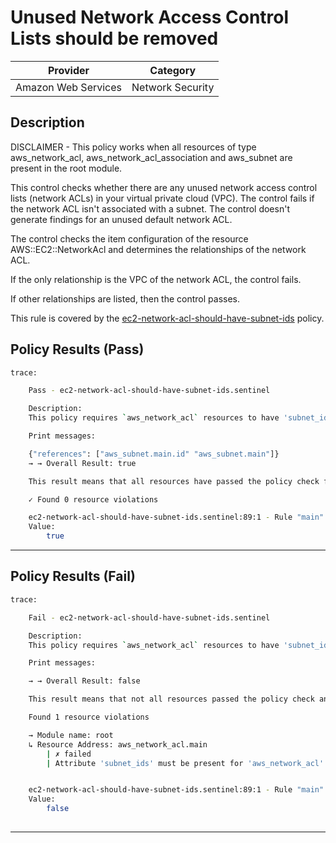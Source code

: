 # Unused Network Access Control Lists should be removed

| Provider            |     Category     |
|---------------------| ---------------- |
| Amazon Web Services | Network Security |

## Description

DISCLAIMER - This policy works when all resources of type aws_network_acl, aws_network_acl_association and aws_subnet are present in the root module.

This control checks whether there are any unused network access control lists (network ACLs) in your virtual private cloud (VPC). The control fails if the network ACL isn't associated with a subnet. The control doesn't generate findings for an unused default network ACL.

The control checks the item configuration of the resource AWS::EC2::NetworkAcl and determines the relationships of the network ACL.

If the only relationship is the VPC of the network ACL, the control fails.

If other relationships are listed, then the control passes.

This rule is covered by the [ec2-network-acl-should-have-subnet-ids](../../policies/ec2-network-acl-should-have-subnet-ids.sentinel) policy.

## Policy Results (Pass)
```bash
trace:

    Pass - ec2-network-acl-should-have-subnet-ids.sentinel

    Description:
    This policy requires `aws_network_acl` resources to have 'subnet_ids' present.

    Print messages:

    {"references": ["aws_subnet.main.id" "aws_subnet.main"]}
    → → Overall Result: true

    This result means that all resources have passed the policy check for the policy ec2-network-acl-should-have-subnet-ids.

    ✓ Found 0 resource violations

    ec2-network-acl-should-have-subnet-ids.sentinel:89:1 - Rule "main"
    Value:
        true

```

---

## Policy Results (Fail)
```bash
trace:

    Fail - ec2-network-acl-should-have-subnet-ids.sentinel

    Description:
    This policy requires `aws_network_acl` resources to have 'subnet_ids' present.

    Print messages:

    → → Overall Result: false

    This result means that not all resources passed the policy check and the protected behavior is not allowed for the policy ec2-network-acl-should-have-subnet-ids.

    Found 1 resource violations

    → Module name: root
    ↳ Resource Address: aws_network_acl.main
        | ✗ failed
        | Attribute 'subnet_ids' must be present for 'aws_network_acl' resources or it should include 'subnet_ids' through 'aws_network_acl_association'. Refer to https://docs.aws.amazon.com/securityhub/latest/userguide/ec2-controls.html#ec2-16 for more details.


    ec2-network-acl-should-have-subnet-ids.sentinel:89:1 - Rule "main"
    Value:
        false
        
```
---